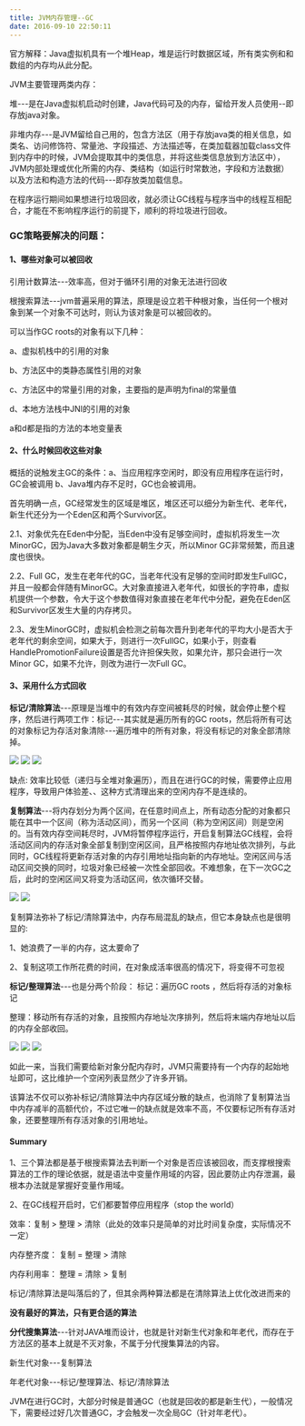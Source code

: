 ```yaml
---
title: JVM内存管理--GC
date: 2016-09-10 22:50:11
---
```

官方解释：Java虚拟机具有一个堆Heap，堆是运行时数据区域，所有类实例和和数组的内存均从此分配。

JVM主要管理两类内存：

堆---是在Java虚拟机启动时创建，Java代码可及的内存，留给开发人员使用--即存放java对象。

非堆内存---是JVM留给自己用的，包含方法区（用于存放java类的相关信息，如类名、访问修饰符、常量池、字段描述、方法描述等，在类加载器加载class文件到内存中的时候，JVM会提取其中的类信息，并将这些类信息放到方法区中），JVM内部处理或优化所需的内存、类结构（如运行时常数池，字段和方法数据）以及方法和构造方法的代码---即存放类加载信息。

在程序运行期间如果想进行垃圾回收，就必须让GC线程与程序当中的线程互相配合，才能在不影响程序运行的前提下，顺利的将垃圾进行回收。

### GC策略要解决的问题：
#### 1、哪些对象可以被回收
引用计数算法---效率高，但对于循环引用的对象无法进行回收

根搜索算法---jvm普遍采用的算法，原理是设立若干种根对象，当任何一个根对象到某一个对象不可达时，则认为该对象是可以被回收的。

可以当作GC roots的对象有以下几种：

a、虚拟机栈中的引用的对象

b、方法区中的类静态属性引用的对象

c、方法区中的常量引用的对象，主要指的是声明为final的常量值

d、本地方法栈中JNI的引用的对象

a和d都是指的方法的本地变量表

#### 2、什么时候回收这些对象
概括的说触发主GC的条件：a、当应用程序空闲时，即没有应用程序在运行时，GC会被调用 b、Java堆内存不足时，GC也会被调用。

首先明确一点，GC经常发生的区域是堆区，堆区还可以细分为新生代、老年代，新生代还分为一个Eden区和两个Survivor区。

2.1、对象优先在Eden中分配，当Eden中没有足够空间时，虚拟机将发生一次MinorGC，因为Java大多数对象都是朝生夕灭，所以Minor GC非常频繁，而且速度也很快。

2.2、Full GC，发生在老年代的GC，当老年代没有足够的空间时即发生FullGC，并且一般都会伴随有MinorGC。大对象直接进入老年代，如很长的字符串，虚拟机提供一个参数，令大于这个参数值得对象直接在老年代中分配，避免在Eden区和Survivor区发生大量的内存拷贝。

2.3、发生MinorGC时，虚拟机会检测之前每次晋升到老年代的平均大小是否大于老年代的剩余空间，如果大于，则进行一次FullGC，如果小于，则查看HandlePromotionFailure设置是否允许担保失败，如果允许，那只会进行一次Minor GC，如果不允许，则改为进行一次Full GC。
#### 3、采用什么方式回收
**标记/清除算法**---原理是当堆中的有效内存空间被耗尽的时候，就会停止整个程序，然后进行两项工作：标记---其实就是遍历所有的GC roots，然后将所有可达的对象标记为存活对象清除---遍历堆中的所有对象，将没有标记的对象全部清除掉。

![](http://i2.muimg.com/595056/505f797aa7ff2b49.png)
![](http://i2.muimg.com/595056/44314108c0017d74.png)
![](http://i2.muimg.com/595056/93bd36a68c4f23e4.png)

缺点: 效率比较低（递归与全堆对象遍历），而且在进行GC的时候，需要停止应用程序，导致用户体验差、、这种方式清理出来的空闲内存不是连续的。

**复制算法**---将内存划分为两个区间，在任意时间点上，所有动态分配的对象都只能在其中一个区间（称为活动区间），而另一个区间（称为空闲区间）则是空闲的。当有效内存空间耗尽时，JVM将暂停程序运行，开启复制算法GC线程，会将活动区间内的存活对象全部复制到空闲区间，且严格按照内存地址依次排列，与此同时，GC线程将更新存活对象的内存引用地址指向新的内存地址。空闲区间与活动区间交换的同时，垃圾对象已经被一次性全部回收。不难想象，在下一次GC之后，此时的空闲区间又将变为活动区间，依次循环交替。

![](http://i2.muimg.com/595056/a9a3a5535072ddec.png)
![](http://i2.muimg.com/595056/57bda724a638bc89.png)

复制算法弥补了标记/清除算法中，内存布局混乱的缺点，但它本身缺点也是很明显的:

1、她浪费了一半的内存，这太要命了 

2、复制这项工作所花费的时间，在对象成活率很高的情况下，将变得不可忽视

**标记/整理算法**---也是分两个阶段：
标记：遍历GC roots ，然后将存活的对象标记

整理：移动所有存活的对象，且按照内存地址次序排列，然后将末端内存地址以后的内存全部收回。

![](http://i2.muimg.com/595056/2ae3f1bec6c3a02c.png)
![](http://i2.muimg.com/595056/83f3637abc7d9b48.png)
![](http://i2.muimg.com/595056/6d85eef4ec001654.png)

如此一来，当我们需要给新对象分配内存时，JVM只需要持有一个内存的起始地址即可，这比维护一个空闲列表显然少了许多开销。

该算法不仅可以弥补标记/清除算法中内存区域分散的缺点，也消除了复制算法当中内存减半的高额代价，不过它唯一的缺点就是效率不高，不仅要标记所有存活对象，还要整理所有存活对象的引用地址。
#### Summary
1、三个算法都是基于根搜索算法去判断一个对象是否应该被回收，而支撑根搜索算法的工作的理论依据，就是语法中变量作用域的内容，因此要防止内存泄漏，最根本办法就是掌握好变量作用域。

2、在GC线程开启时，它们都要暂停应用程序（stop the world）

效率：复制 > 整理 > 清除（此处的效率只是简单的对比时间复杂度，实际情况不一定）

内存整齐度： 复制 = 整理 > 清除

内存利用率： 整理 = 清除 > 复制

标记/清除算法是叫落后的了，但其余两种算法都是在清除算法上优化改进而来的

**没有最好的算法，只有更合适的算法**

**分代搜集算法**---针对JAVA堆而设计，也就是针对新生代对象和年老代，而存在于方法区的基本上就是不灭对象，不属于分代搜集算法的内容。

新生代对象---复制算法

年老代对象---标记/整理算法、标记/清除算法

JVM在进行GC时，大部分时候是普通GC（也就是回收的都是新生代），一般情况下，需要经过好几次普通GC，才会触发一次全局GC（针对年老代）。
